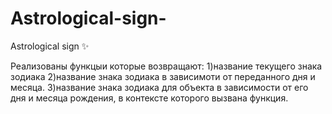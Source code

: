 # Astrological-sign-
Astrological sign ✨

Реализованы функцыи которые  возвращают:
1)название текущего знака зодиака
2)название знака зодиака в зависимоти от переданного дня и месяца. 
3)название знака зодиака для объекта в зависимости от его дня и месяца рождения, в контексте которого вызвана функция. 
